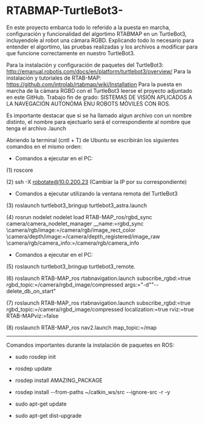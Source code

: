 # RTABMAP-TurtleBot3-
En este proyecto embarca todo lo referido a la puesta en marcha, configuración y funcionalidad del algortimo RTABMAP en un TurtleBot3, incluyendole al robot una cámara RGBD. Explicando todo lo necesario para entender el algortimo, las pruebas realizadas y los archivos a modificar para que funcione correctamente en nuestro TurtleBot3. 

Para la instalación y configuración de paquetes del TurtleBot3: http://emanual.robotis.com/docs/en/platform/turtlebot3/overview/
Para la instalación y tutoriales de RTAB-MAP: https://github.com/introlab/rtabmap/wiki/Installation
Para la puesta en marcha de la cámara RGBD con el TurtleBot3 leerse el proyecto adjuntado en este GitHub.
Trabajo fin de grado: SISTEMAS DE VISIÓN APLICADOS A LA NAVEGACIÓN AUTONÓMA ENU ROBOTS MÓVILES CON ROS.

Es importante destacar que si se ha llamado algun archivo con un nombre distinto, el nombre para ejectuarlo será el correspondiente al nombre que tenga el archivo .launch

Abriendo la terminal (cntl + T) de Ubuntu se escribirán los siguientes comandos en el mismo orden:

- Comandos a ejecutar en el PC:

(1) roscore 

(2) ssh -X robotate@10.0.200.23 (Cambiar la IP por su correspondiente)

- Comandos a ejecutar utilizando la ventana remota del TurtleBot3

(3) roslaunch turtlebot3_bringup turtlebot3_astra.launch 

(4) rosrun nodelet nodelet load RTAB-MAP_ros/rgbd_sync camera/camera_nodelet_manager \__name:=rgbd_sync \camera/rgb/image:=/camera/rgb/image_rect_color \camera/depth/image:=/camera/depth_registered/image_raw \camera/rgb/camera_info:=/camera/rgb/camera_info

- Comandos a ejecutar en el PC:
    
(5) roslaunch turtlebot3_bringup turtlebot3_remote.

(6) roslaunch RTAB-MAP_ros rtabnavigation.launch subscribe_rgbd:=true rgbd_topic:=/camera/rgbd_image/compressed args:="-d""--delete_db_on_start" 

(7) roslaunch RTAB-MAP_ros rtabnavigation.launch subscribe_rgbd:=true rgbd_topic:=/camera/rgbd_image/compressed localization:=true rviz:=true RTAB-MAPviz:=false

(8) roslaunch RTAB-MAP_ros nav2.launch map_topic:=/map 


-------------------------------------------------------------------------

Comandos importantes durante la instalación de paquetes en ROS:

- sudo rosdep init

- rosdep update

- rosdep install AMAZING_PACKAGE

- rosdep install --from-paths ~/catkin_ws/src --ignore-src -r -y

- sudo apt-get update

- sudo apt-get dist-upgrade
